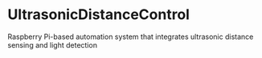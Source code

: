 # UltrasonicDistanceControl
Raspberry Pi-based automation system that integrates ultrasonic distance sensing and light detection
